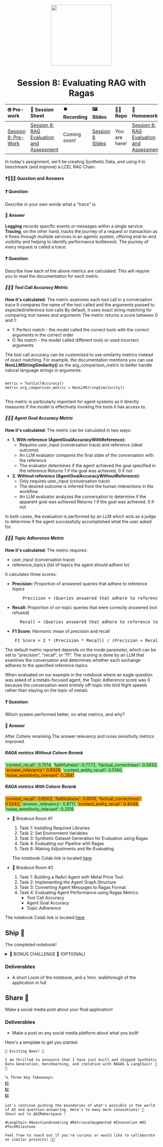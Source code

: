 
<p align = "center" draggable=”false” ><img src="https://github.com/AI-Maker-Space/LLM-Dev-101/assets/37101144/d1343317-fa2f-41e1-8af1-1dbb18399719" 
     width="200px"
     height="auto"/>
</p>

## <h1 align="center" id="heading">Session 8: Evaluating RAG with Ragas</h1>

| 🤓 Pre-work | 📰 Session Sheet | ⏺️ Recording     | 🖼️ Slides        | 👨‍💻 Repo         | 📝 Homework      | 📁 Feedback       |
|:-----------------|:-----------------|:-----------------|:-----------------|:-----------------|:-----------------|:-----------------|
| [Session 8: Pre-Work](https://www.notion.so/Session-8-RAG-Evaluation-and-Assessment-1c8cd547af3d81d08f7cf5521d0253bb?pvs=4#1c8cd547af3d816583d6c23183b6f87f) | [Session 8: RAG Evaluation and Assessment](https://www.notion.so/Session-8-RAG-Evaluation-and-Assessment-1c8cd547af3d81d08f7cf5521d0253bb) | Coming soon! | [Session 8 Slides](https://www.canva.com/design/DAGjadKGqcw/0Gff9K2EwbOb3lX14un3uw/edit?utm_content=DAGjadKGqcw&utm_campaign=designshare&utm_medium=link2&utm_source=sharebutton) | You are here! | [Session 8: RAG Evaluation and Assessment](https://forms.gle/ujAQLqx2ZHMWTUH79) | [AIE6 Feedback 4/24](https://forms.gle/wA7p89e6svCgjtr58) |

In today's assignment, we'll be creating Synthetic Data, and using it to benchmark (and improve) a LCEL RAG Chain.

#### ❓🙋🏽‍♂️ Question and Answers

#### ❓ Question: 
Describe in your own words what a "trace" is.
#### 📍 Answer
<b>Logging</b> records specific events or messages within a single service. <b>Tracing</b>, on the other hand, tracks the journey of a request or transaction as it flows through multiple services in an agentic system, offering end-to-end visibility and helping to identify performance bottleneck. The journey of every request is called a trace.

#### ❓ Question: 

Describe *how* each of the above metrics are calculated. This will require you to read the documentation for each metric.

##### 👨🏽‍💻 Tool Call Accuracy Metric

<b>How it's calculated:</b>
The metric examines each tool call in a conversation trace
It compares the name of the tool called and the arguments passed to expected/reference tool calls
By default, it uses exact string matching for comparing tool names and arguments
The metric returns a score between 0 and 1:
<ul>
   <li> 1: Perfect match - the model called the correct tools with the correct arguments in the correct order </li>
   <li> 0: No match - the model called different tools or used incorrect arguments </li>
</ul>
The tool call accuracy can be customized to use similarity metrics instead of exact matching. For example, the documentation mentions you can use <b>NonLLMStringSimilarity()</b> as the arg_comparison_metric to better handle natural language strings in arguments.
<pre>
<code language="python">
metric = ToolCallAccuracy()
metric.arg_comparison_metric = NonLLMStringSimilarity()
</code>
</pre>
This metric is particularly important for agent systems as it directly measures if the model is effectively invoking the tools it has access to.

##### 👨🏽‍💻 Agent Goal Accuracy Metric

<b> How it's calculated: </b>
The metric can be calculated in two ways:
<ul>
<li> <b>1. With reference (AgentGoalAccuracyWithReference):</b>
<ul>
<li>Requires user_input (conversation trace) and reference (ideal outcome)</li>
<li>An LLM evaluator compares the final state of the conversation with the reference</li>
<li>The evaluator determines if the agent achieved the goal specified in the reference
Returns 1 if the goal was achieved, 0 if not </li>
</ul>
</li>
<li> <b>2. Without reference (AgentGoalAccuracyWithoutReference): </b>
<ul>
<li>Only requires user_input (conversation trace)</li>
<li>The desired outcome is inferred from the human interactions in the workflow</li>
<li>An LLM evaluator analyzes the conversation to determine if the apparent goal was achieved
Returns 1 if the goal was achieved, 0 if not</li>
</ul>
</ul>
In both cases, the evaluation is performed by an LLM which acts as a judge to determine if the agent successfully accomplished what the user asked for.


##### 👨🏽‍💻 Topic Adherence Metric

<b> How it's calculated: </b>
The metric requires:
<ul>
<li>user_input (conversation trace)</li>
<li>reference_topics (list of topics the agent should adhere to)</li>
</ul>
It calculates three scores:
<ul>
<li><b>Precision:</b> Proportion of answered queries that adhere to reference topics </li>
<pre>
    Precision = (Queries answered that adhere to reference topics) / (Total queries answered)
</pre> </li>
<li> <b>Recall:</b> Proportion of on-topic queries that were correctly answered (not refused)
<pre>
   Recall = (Queries answered that adhere to reference topics) / (Queries answered that adhere to reference topics + Queries refused that should have been answered)
</pre>
</li>
<li>
<b>F1 Score:</b> Harmonic mean of precision and recall
<pre>
 F1 Score = 2 * (Precision * Recall) / (Precision + Recall)
</pre>
</li>
</ul>
The default metric reported depends on the mode parameter, which can be set to "precision", "recall", or "f1".
The scoring is done by an LLM that examines the conversation and determines whether each exchange adheres to the specified reference topics.

When evaluated on our example in the notebook where an eagle question was asked of a metals-focused agent, the Topic Adherence score was 0 because the conversation went entirely off-topic into bird flight speeds rather than staying on the topic of metals.


#### ❓ Question: 

Which system performed better, on what metrics, and why?

#### 📍 Answer

After Cohere reranking.The answer relevancy and noise sensitivity metrics improved.

##### RAGA metrics Without Cohere Rerank

<span style="background-color: #90EE90">'context_recall': 0.7514,</span> 
<span style="background-color: #90EE90">'faithfulness': 0.7772, </span>
<span style="background-color: #90EE90">'factual_correctness': 0.5833,</span>
<span style="background-color: orange"> 'answer_relevancy': 0.8026,</span> 
<span style="background-color: #90EE90"> 'context_entity_recall': 0.5160,</span>
<span style="background-color: orange">'noise_sensitivity_relevant': 0.2841</span>


##### RAGA metrics With Cohere Rerank

<span style="background-color: orange"> 'context_recall': 0.6503, </span>
<span style="background-color: orange">'faithfulness': 0.6810, </span>
<span style="background-color: orange">'factual_correctness': 0.5342, </span>
<span style="background-color: #90EE90">'answer_relevancy': 0.8717, </span>
<span style="background-color: orange">'context_entity_recall': 0.4048,</span>
<span style="background-color: #90EE90">'noise_sensitivity_relevant': 0.2516</span>



- 🤝 Breakout Room #1
  1. Task 1: Installing Required Libraries
  2. Task 2: Set Environment Variables
  3. Task 3: Synthetic Dataset Generation for Evaluation using Ragas
  4. Task 4: Evaluating our Pipeline with Ragas
  5. Task 6: Making Adjustments and Re-Evaluating

  The notebook Colab link is located [here](https://colab.research.google.com/drive/1-t4POIFJI-SWF1lmoBOPETZZqgWCTV4Y?usp=sharing)

- 🤝 Breakout Room #2
  1. Task 1: Building a ReAct Agent with Metal Price Tool
  2. Task 2: Implementing the Agent Graph Structure
  3. Task 3: Converting Agent Messages to Ragas Format
  4. Task 4: Evaluating Agent Performance using Ragas Metrics
     - Tool Call Accuracy
     - Agent Goal Accuracy  
     - Topic Adherence

The notebook Colab link is located [here](https://colab.research.google.com/drive/1KQm7nA_zTaCyjaAeAacjqanMPv03um7T?usp=sharing)

## Ship 🚢

The completed notebook!

<details>
<summary>🚧 BONUS CHALLENGE 🚧 (OPTIONAL)</summary>

> NOTE: Completing this challenge will provide full marks on the assignment, regardless of the completion of the notebook. You do not need to complete this in the notebook for full marks.

##### **MINIMUM REQUIREMENTS**:

1. Baseline `LangGraph RAG` Application using `NAIVE RETRIEVAL`
2. Baseline Evaluation using `RAGAS METRICS`
  - [Faithfulness](https://docs.ragas.io/en/stable/concepts/metrics/faithfulness.html)
  - [Answer Relevancy](https://docs.ragas.io/en/stable/concepts/metrics/answer_relevance.html)
  - [Context Precision](https://docs.ragas.io/en/stable/concepts/metrics/context_precision.html)
  - [Context Recall](https://docs.ragas.io/en/stable/concepts/metrics/context_recall.html)
  - [Answer Correctness](https://docs.ragas.io/en/stable/concepts/metrics/answer_correctness.html)
3. Implement a `SEMANTIC CHUNKING STRATEGY`.
4. Create an `LangGraph RAG` Application using `SEMANTIC CHUNKING` with `NAIVE RETRIEVAL`.
5. Compare and contrast results.

##### **SEMANTIC CHUNKING REQUIREMENTS**:

Chunk semantically similar (based on designed threshold) sentences, and then paragraphs, greedily, up to a maximum chunk size. Minimum chunk size is a single sentence.

Have fun!
</details>

### Deliverables

- A short Loom of the notebook, and a 1min. walkthrough of the application in full

## Share 🚀

Make a social media post about your final application!

### Deliverables

- Make a post on any social media platform about what you built!

Here's a template to get you started:

```
🚀 Exciting News! 🚀

I am thrilled to announce that I have just built and shipped Synthetic Data Generation, benchmarking, and iteration with RAGAS & LangChain! 🎉🤖

🔍 Three Key Takeaways:
1️⃣ 
2️⃣ 
3️⃣ 

Let's continue pushing the boundaries of what's possible in the world of AI and question-answering. Here's to many more innovations! 🚀
Shout out to @AIMakerspace !

#LangChain #QuestionAnswering #RetrievalAugmented #Innovation #AI #TechMilestone

Feel free to reach out if you're curious or would like to collaborate on similar projects! 🤝🔥
```
